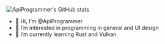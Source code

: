 ![ApiProgrammer's GitHub stats](https://github-readme-stats.vercel.app/api?username=ApiProgrammer&show_icons=true&theme=dracula)

- 👋 Hi, I’m @ApiProgrammer
- 👀 I’m interested in programming in general and UI design
- 🌱 I’m currently learning Rust and Vulkan

<!---
ApiProgrammer/ApiProgrammer is a ✨ special ✨ repository because its `README.md` (this file) appears on your GitHub profile.
You can click the Preview link to take a look at your changes.
--->

